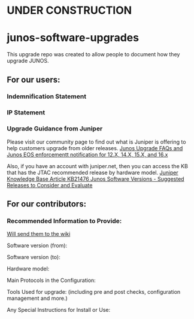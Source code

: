 # UNDER CONSTRUCTION
# junos-software-upgrades
This upgrade repo was created to allow people to document how they upgrade JUNOS.

## For our users:

### Indemnification Statement

### IP Statement

### Upgrade Guidance from Juniper

Please visit our community page to find out what is Juniper is offering to help customers upgrade from older releases. [Junos Upgrade FAQs and Junos EOS enforcementt notification for 12.X, 14.X, 15.X, and 16.x](https://community.juniper.net/discussion/junos-upgrade-faqs-and-junos-eos-enforcement-notification-for-12x-14x-15x-and-16x#bmad518b92-983a-4634-9bdf-9adc25fe9c7c)

Also, if you have an account with juniper.net, then you can access the KB that has the JTAC recommended release by hardware model. [Juniper Knowledge Base Article KB21476 Junos Software Versions - Suggested Releases to Consider and Evaluate](https://supportportal.juniper.net/s/article/Junos-Software-Versions-Suggested-Releases-to-Consider-and-Evaluate?language=en_US)

## For our contributors:

### Recommended Information to Provide:

[Will send them to the wiki](https://github.com/JNPRAutomate/junos-software-upgrades/wiki/Junos-Software-Upgrade-Wiki)

Software version (from):

Software version (to):

Hardware model:

Main Protocols in the Configuration:

Tools Used for upgrade: (including pre and post checks, configuration management and more.) 

Any Special Instructions for Install or Use:

